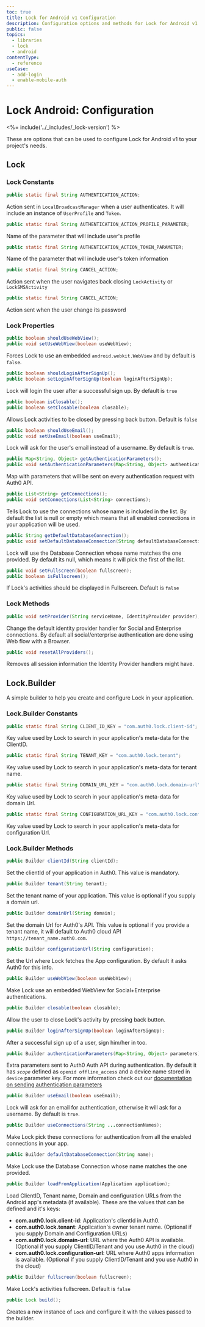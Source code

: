 ```yaml
---
toc: true
title: Lock for Android v1 Configuration
description: Configuration options and methods for Lock for Android v1
public: false
topics:
  - libraries
  - lock
  - android
contentType:
  - reference
useCase:
  - add-login
  - enable-mobile-auth
---
```

# Lock Android: Configuration

<%= include('../_includes/_lock-version') %>

These are options that can be used to configure Lock for Android v1 to your project's needs.

## Lock

### Lock Constants

```java
public static final String AUTHENTICATION_ACTION;
```

Action sent in `LocalBroadcastManager` when a user authenticates. It will include an instance of `UserProfile` and `Token`.

```java
public static final String AUTHENTICATION_ACTION_PROFILE_PARAMETER;
```

Name of the parameter that will include user's profile

```java
public static final String AUTHENTICATION_ACTION_TOKEN_PARAMETER;
```

Name of the parameter that will include user's token information

```java
public static final String CANCEL_ACTION;
```

Action sent when the user navigates back closing `LockActivity` or `LockSMSActivity`

```java
public static final String CANCEL_ACTION;
```

Action sent when the user change its password

### Lock Properties

```java
public boolean shouldUseWebView();
public void setUseWebView(boolean useWebView);
```

Forces Lock to use an embedded `android.webkit.WebView` and by default is `false`.

```java
public boolean shouldLoginAfterSignUp();
public boolean setLoginAfterSignUp(boolean loginAfterSignUp);
```

Lock will login the user after a successful sign up. By default is `true`

```java
public boolean isClosable();
public boolean setClosable(boolean closable);
```

Allows Lock activities to be closed by pressing back button. Default is `false`

```java
public boolean shouldUseEmail();
public void setUseEmail(boolean useEmail);
```

Lock will ask for the user's email instead of a username. By default is `true`.

```java
public Map<String, Object> getAuthenticationParameters();
public void setAuthenticationParameters(Map<String, Object> authenticationParameters);
```

Map with parameters that will be sent on every authentication request with Auth0 API.

```java
public List<String> getConnections();
public void setConnections(List<String> connections);
```

Tells Lock to use the connections whose name is included in the list. By default the list is null or empty which means that all enabled connections in your application will be used.

```java
public String getDefaultDatabaseConnection();
public void setDefaultDatabaseConnection(String defaultDatabaseConnection);
```

Lock will use the Database Connection whose name matches the one provided. By default its null, which means it will pick the first of the list.

```java
public void setFullscreen(boolean fullscreen);
public boolean isFullscreen();
```

If Lock's activities should be displayed in Fullscreen. Default is `false`

### Lock Methods

```java
public void setProvider(String serviceName, IdentityProvider provider);
```

Change the default identity provider handler for Social and Enterprise connections. By default all social/enterprise authentication are done using Web flow with a Browser.

```java
public void resetAllProviders();
```

Removes all session information the Identity Provider handlers might have.

## Lock.Builder

A simple builder to help you create and configure Lock in your application.

### Lock.Builder Constants

```java
public static final String CLIENT_ID_KEY = "com.auth0.lock.client-id";
```

Key value used by Lock to search in your application's meta-data for the ClientID.

```java
public static final String TENANT_KEY = "com.auth0.lock.tenant";
```

Key value used by Lock to search in your application's meta-data for tenant name.

```java
public static final String DOMAIN_URL_KEY = "com.auth0.lock.domain-url";
```

Key value used by Lock to search in your application's meta-data for domain Url.

```java
public static final String CONFIGURATION_URL_KEY = "com.auth0.lock.configuration-url";
```

Key value used by Lock to search in your application's meta-data for configuration Url.

### Lock.Builder Methods

```java
public Builder clientId(String clientId);
```

Set the clientId of your application in Auth0. This value is mandatory.

```java
public Builder tenant(String tenant);
```

Set the tenant name of your application. This value is optional if you supply a domain url.

```java
public Builder domainUrl(String domain);
```

Set the domain Url for Auth0's API. This value is optional if you provide a tenant name, it will default to Auth0 cloud API `https://tenant_name.auth0.com`.

```java
public Builder configurationUrl(String configuration);
```

Set the Url where Lock fetches the App configuration. By default it asks Auth0 for this info.

```java
public Builder useWebView(boolean useWebView);
```

Make Lock use an embedded WebView for Social+Enterprise authentications.

```java
public Builder closable(boolean closable);
```

Allow the user to close Lock's activity by pressing back button.

```java
public Builder loginAfterSignUp(boolean loginAfterSignUp);
```

After a successful sign up of a user, sign him/her in too.

```java
public Builder authenticationParameters(Map<String, Object> parameters);
```

Extra parameters sent to Auth0 Auth API during authentication. By default it has <dfn data-key="scope">`scope`</dfn> defined as `openid offline_access` and a device name stored in `device` parameter key.  For more information check out our [documentation on sending authentication parameters](/libraries/lock-android/v1/sending-authentication-parameters)

```java
public Builder useEmail(boolean useEmail);
```

Lock will ask for an email for authentication, otherwise it will ask for a username. By default is `true`.

```java
public Builder useConnections(String ...connectionNames);
```

Make Lock pick these connections for authentication from all the enabled connections in your app.

```java
public Builder defaultDatabaseConnection(String name);
```

Make Lock use the Database Connection whose name matches the one provided.

```java
public Builder loadFromApplication(Application application);
```

Load ClientID, Tenant name, Domain and configuration URLs from the Android app's metadata (if available).
These are the values that can be defined and it's keys:

* __com.auth0.lock.client-id__: Application's clientId in Auth0.
* __com.auth0.lock.tenant__: Application's owner tenant name. (Optional if you supply Domain and Configuration URLs)
* __com.auth0.lock.domain-url__: URL where the Auth0 API is available. (Optional if you supply ClientID/Tenant and you use Auth0 in the cloud)
* __com.auth0.lock.configuration-url__: URL where Auth0 apps information is available. (Optional if you supply ClientID/Tenant and you use Auth0 in the cloud)

```java
public Builder fullscreen(boolean fullscreen);
```

Make Lock's activities fullscreen. Default is `false`

```java
public Lock build();
```

Creates a new instance of `Lock` and configure it with the values passed to the builder.